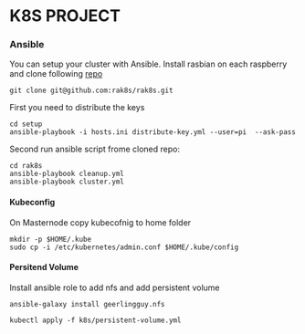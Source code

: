 # K8S PROJECT


### Ansible 

You can setup your cluster with Ansible. Install rasbian on each raspberry and clone following [repo](https://github.com/rak8s/rak8s)
```
git clone git@github.com:rak8s/rak8s.git
```
First you need to distribute the keys
```
cd setup
ansible-playbook -i hosts.ini distribute-key.yml --user=pi  --ask-pass
```
Second run ansible script frome cloned repo:
```
cd rak8s
ansible-playbook cleanup.yml
ansible-playbook cluster.yml
```

#### Kubeconfig

On Masternode copy kubecofnig to home folder 
```
mkdir -p $HOME/.kube
sudo cp -i /etc/kubernetes/admin.conf $HOME/.kube/config

```

#### Persitend Volume

Install ansible role to add nfs and add persistent volume
```
ansible-galaxy install geerlingguy.nfs

kubectl apply -f k8s/persistent-volume.yml
```
